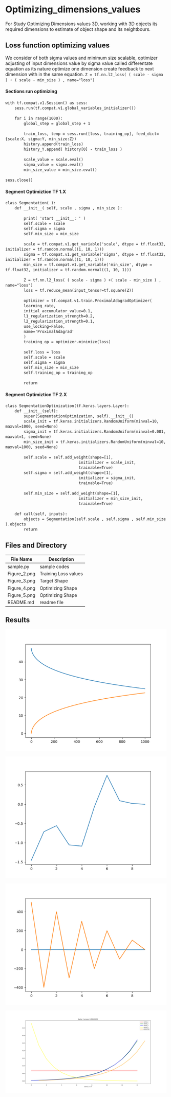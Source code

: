 # Optimizing_dimensions_values
For Study Optimizing Dimensions values 3D, working with 3D objects its required dimensions to estimate of object shape and its neightbours. 

## Loss function optimizing values ##

We consider of both sigma values and minimum size scalable, optimizer adjusting of input dimensions value by sigma value called differentate equation as its nature optimize one dimension create feedback to next dimension with in the same equation. ``` Z = tf.nn.l2_loss( ( scale - sigma ) + ( scale - min_size ) , name="loss") ```

#### Sections run optimizing #### 

```
with tf.compat.v1.Session() as sess:
    sess.run(tf.compat.v1.global_variables_initializer())
	
    for i in range(1000):
        global_step = global_step + 1

        train_loss, temp = sess.run([loss, training_op], feed_dict={scale:X, sigma:Y, min_size:Z})
        history.append(train_loss)
        history_Y.append( history[0] - train_loss )
		
        scale_value = scale.eval()
        sigma_value = sigma.eval()
        min_size_value = min_size.eval()

sess.close()
```

#### Segment Optimiztion TF 1.X #### 

```
class Segmentation( ):
	def __init__( self, scale , sigma , min_size ):
		
		print( 'start __init__: ' )
		self.scale = scale
		self.sigma = sigma
		self.min_size = min_size
		
		scale = tf.compat.v1.get_variable('scale', dtype = tf.float32, initializer = tf.random.normal((1, 10, 1)))
		sigma = tf.compat.v1.get_variable('sigma', dtype = tf.float32, initializer = tf.random.normal((1, 10, 1)))
		min_size = tf.compat.v1.get_variable('min_size', dtype = tf.float32, initializer = tf.random.normal((1, 10, 1)))
		
		Z = tf.nn.l2_loss( ( scale - sigma ) +( scale - min_size ) , name="loss")
		loss = tf.reduce_mean(input_tensor=tf.square(Z))
		
		optimizer = tf.compat.v1.train.ProximalAdagradOptimizer(
		learning_rate,
		initial_accumulator_value=0.1,
		l1_regularization_strength=0.2,
		l2_regularization_strength=0.1,
		use_locking=False,
		name='ProximalAdagrad'
		)
		training_op = optimizer.minimize(loss)
		
		self.loss = loss
		self.scale = scale
		self.sigma = sigma
		self.min_size = min_size
		self.training_op = training_op
		
		return 
```

#### Segment Optimiztion TF 2.X #### 

```
class SeqmentationOptimization(tf.keras.layers.Layer):
    def __init__(self):
        super(SeqmentationOptimization, self).__init__()
        scale_init = tf.keras.initializers.RandomUniform(minval=10, maxval=1000, seed=None)
        sigma_init = tf.keras.initializers.RandomUniform(minval=0.001, maxval=1, seed=None)
        min_size_init = tf.keras.initializers.RandomUniform(minval=10, maxval=1000, seed=None)

        self.scale = self.add_weight(shape=[1],
                                initializer = scale_init,
                                trainable=True)
        self.sigma = self.add_weight(shape=[1],
                                initializer = sigma_init,
                                trainable=True)
        
        self.min_size = self.add_weight(shape=[1],
                                initializer = min_size_init,
                                trainable=True)

    def call(self, inputs):
        objects = Segmentation(self.scale , self.sigma , self.min_size ).objects
        return 
```

## Files and Directory ##

| File Name | Description |
--- | --- |
| sample.py | sample codes|
| Figure_2.png | Training Loss values |
| Figure_3.png | Target Shape |
| Figure_4.png | Optimizing Shape |
| Figure_5.png | Optimizing Shape |
| README.md | readme file |


## Results ##

![Loss values](https://github.com/jkaewprateep/Optimizing_dimensions_values/blob/main/Figure_2.png "Loss values")

![Shape](https://github.com/jkaewprateep/Optimizing_dimensions_values/blob/main/Figure_3.png "Shape")

![Optimizing Shape](https://github.com/jkaewprateep/Optimizing_dimensions_values/blob/main/Figure_4.png "Optimizing Shape")

![Series Prediction](https://github.com/jkaewprateep/Optimizing_dimensions_values/blob/main/Figure_5.png "Series Prediction")
